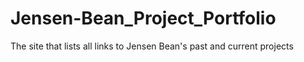 # Jensen-Bean_Project_Portfolio
The site that lists all links to Jensen Bean's past and current projects
